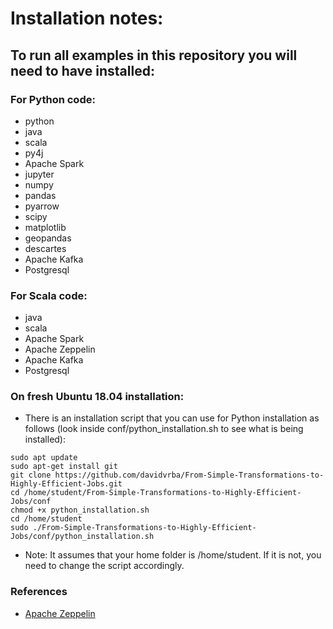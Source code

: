 # Installation notes:

## To run all examples in this repository you will need to have installed:

### For Python code:
* python
* java
* scala
* py4j
* Apache Spark
* jupyter
* numpy
* pandas
* pyarrow
* scipy
* matplotlib
* geopandas
* descartes
* Apache Kafka
* Postgresql

### For Scala code:
* java
* scala
* Apache Spark
* Apache Zeppelin
* Apache Kafka
* Postgresql

### On fresh Ubuntu 18.04 installation:
* There is an installation script that you can use for Python installation as follows (look inside conf/python_installation.sh to see what is being installed):
```
sudo apt update
sudo apt-get install git
git clone https://github.com/davidvrba/From-Simple-Transformations-to-Highly-Efficient-Jobs.git
cd /home/student/From-Simple-Transformations-to-Highly-Efficient-Jobs/conf
chmod +x python_installation.sh
cd /home/student
sudo ./From-Simple-Transformations-to-Highly-Efficient-Jobs/conf/python_installation.sh
```
* Note: It assumes that your home folder is /home/student. If it is not, you need to change the script accordingly.

### References
* [Apache Zeppelin](https://zeppelin.apache.org/docs/latest/quickstart/install.html)
